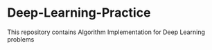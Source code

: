 # Deep-Learning-Practice
This repository contains Algorithm Implementation for Deep Learning problems
